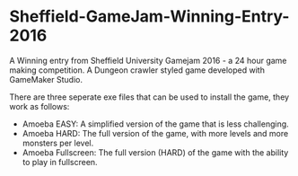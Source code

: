 # Sheffield-GameJam-Winning-Entry-2016
A Winning entry from Sheffield University Gamejam 2016 - a 24 hour game making competition. A Dungeon crawler styled game developed with GameMaker Studio.

There are three seperate exe files that can be used to install the game, they work as follows:

- Amoeba EASY: A simplified version of the game that is less challenging.
- Amoeba HARD: The full version of the game, with more levels and more monsters per level.
- Amoeba Fullscreen: The full version (HARD) of the game with the ability to play in fullscreen.
